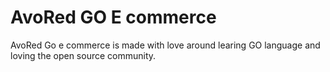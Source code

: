 # AvoRed GO E commerce


AvoRed Go e commerce is made with love around learing GO language and loving the open source community.
